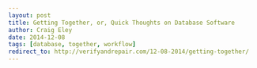 ```yaml
---  
layout: post 
title: Getting Together, or, Quick Thoughts on Database Software
author: Craig Eley 
date: 2014-12-08
tags: [database, together, workflow]
redirect_to: http://verifyandrepair.com/12-08-2014/getting-together/
---
```

